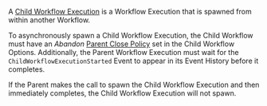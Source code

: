 A [Child Workflow Execution](/docs/concepts/what-is-a-child-workflow-execution) is a Workflow Execution that is spawned from within another Workflow.

To asynchronously spawn a Child Workflow Execution, the Child Workflow must have an _Abandon_ [Parent Close Policy](/docs/concepts/what-is-a-parent-close-policy) set in the Child Workflow Options.
Additionally, the Parent Workflow Execution must wait for the `ChildWorkflowExecutionStarted` Event to appear in its Event History before it completes.

If the Parent makes the call to spawn the Child Workflow Execution and then immediately completes, the Child Workflow Execution will not spawn.
